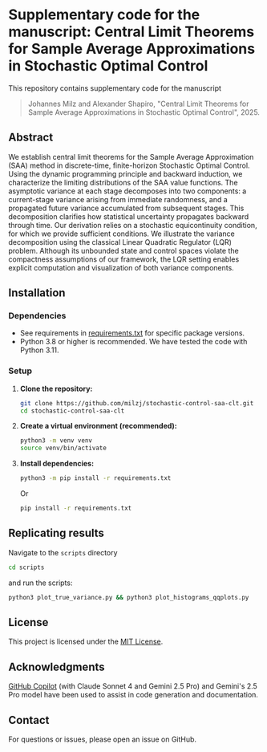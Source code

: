 # Supplementary code for the manuscript: Central Limit Theorems for Sample Average Approximations in Stochastic Optimal Control

This repository contains supplementary code for the manuscript
> Johannes Milz and Alexander Shapiro, "Central Limit Theorems for Sample Average Approximations in Stochastic Optimal Control", 2025.

## Abstract

We establish central limit theorems for the Sample Average Approximation (SAA) method in discrete-time, finite-horizon Stochastic Optimal Control. Using the dynamic programming principle and backward induction, we characterize the limiting distributions of the SAA value functions. The asymptotic variance at each stage decomposes into two components: a current-stage variance arising from immediate randomness, and a propagated future variance accumulated from subsequent stages. This decomposition clarifies how statistical uncertainty propagates backward through time. Our derivation relies on a stochastic equicontinuity condition, for which we provide sufficient conditions. We illustrate the variance decomposition using the classical Linear Quadratic Regulator (LQR) problem. Although its unbounded state and control spaces violate the compactness assumptions of our framework, the LQR setting enables explicit computation and visualization of both variance components.

## Installation

### Dependencies
- See requirements in [requirements.txt](requirements.txt) for specific package versions.
- Python 3.8 or higher is recommended. We have tested the code with Python 3.11.

### Setup

1. **Clone the repository:**
   ```bash
   git clone https://github.com/milzj/stochastic-control-saa-clt.git
   cd stochastic-control-saa-clt
   ```

2. **Create a virtual environment (recommended):**
   ```bash
   python3 -m venv venv
   source venv/bin/activate 
   ```

3. **Install dependencies:**
   ```bash
   python3 -m pip install -r requirements.txt
   ```
   Or 
   ```bash
   pip install -r requirements.txt
   ```

## Replicating results

Navigate to the `scripts` directory 

```bash
cd scripts
```

and run the scripts:

```bash
python3 plot_true_variance.py && python3 plot_histograms_qqplots.py
```

## License

This project is licensed under the [MIT License](LICENSE).

## Acknowledgments

[GitHub Copilot](https://github.com/features/copilot) (with Claude Sonnet 4 and Gemini 2.5 Pro) and 
Gemini's 2.5 Pro model have been used to assist in code 
generation and documentation.

## Contact

For questions or issues, please open an issue on GitHub.
